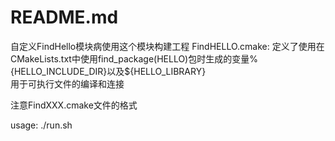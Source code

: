 # README.md
自定义FindHello模块病使用这个模块构建工程
FindHELLO.cmake:
定义了使用在CMakeLists.txt中使用find_package(HELLO)包时生成的变量%{HELLO_INCLUDE_DIR}以及${HELLO_LIBRARY}  
用于可执行文件的编译和连接

注意FindXXX.cmake文件的格式

usage:
./run.sh
